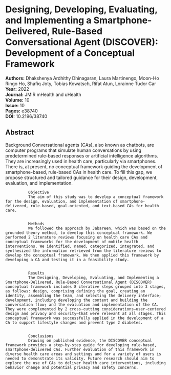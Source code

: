 # Designing, Developing, Evaluating, and Implementing a Smartphone-Delivered, Rule-Based Conversational Agent (DISCOVER): Development of a Conceptual Framework

**Authors:** Dhakshenya Ardhithy Dhinagaran, Laura Martinengo, Moon-Ho Ringo Ho, Shafiq Joty, Tobias Kowatsch, Rifat Atun, Lorainne Tudor Car  
**Year:** 2022  
**Journal:** JMIR mHealth and uHealth  
**Volume:** 10  
**Issue:** 10  
**Pages:** e38740  
**DOI:** 10.2196/38740  

## Abstract
Background
              Conversational agents (CAs), also known as chatbots, are computer programs that simulate human conversations by using predetermined rule-based responses or artificial intelligence algorithms. They are increasingly used in health care, particularly via smartphones. There is, at present, no conceptual framework guiding the development of smartphone-based, rule-based CAs in health care. To fill this gap, we propose structured and tailored guidance for their design, development, evaluation, and implementation.
            
            
              Objective
              The aim of this study was to develop a conceptual framework for the design, evaluation, and implementation of smartphone-delivered, rule-based, goal-oriented, and text-based CAs for health care.
            
            
              Methods
              We followed the approach by Jabareen, which was based on the grounded theory method, to develop this conceptual framework. We performed 2 literature reviews focusing on health care CAs and conceptual frameworks for the development of mobile health interventions. We identified, named, categorized, integrated, and synthesized the information retrieved from the literature reviews to develop the conceptual framework. We then applied this framework by developing a CA and testing it in a feasibility study.
            
            
              Results
              The Designing, Developing, Evaluating, and Implementing a Smartphone-Delivered, Rule-Based Conversational Agent (DISCOVER) conceptual framework includes 8 iterative steps grouped into 3 stages, as follows: design, comprising defining the goal, creating an identity, assembling the team, and selecting the delivery interface; development, including developing the content and building the conversation flow; and the evaluation and implementation of the CA. They were complemented by 2 cross-cutting considerations—user-centered design and privacy and security—that were relevant at all stages. This conceptual framework was successfully applied in the development of a CA to support lifestyle changes and prevent type 2 diabetes.
            
            
              Conclusions
              Drawing on published evidence, the DISCOVER conceptual framework provides a step-by-step guide for developing rule-based, smartphone-delivered CAs. Further evaluation of this framework in diverse health care areas and settings and for a variety of users is needed to demonstrate its validity. Future research should aim to explore the use of CAs to deliver health care interventions, including behavior change and potential privacy and safety concerns.

